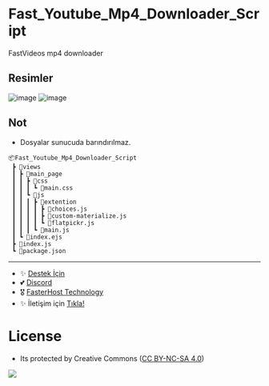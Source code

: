 # Fast_Youtube_Mp4_Downloader_Script
FastVideos mp4 downloader

## Resimler

![image](https://user-images.githubusercontent.com/63351166/220964293-46dcb896-8803-4bdc-8790-5818cad3487d.png)
![image](https://user-images.githubusercontent.com/63351166/220964334-7450770e-4abb-4adf-9fd9-0a0fd16cabe9.png)

## Not

- Dosyalar sunucuda barındırılmaz. 

```
📦Fast_Youtube_Mp4_Downloader_Script
 ┣ 📂views
 ┃ ┣ 📂main_page
 ┃ ┃ ┣ 📂css
 ┃ ┃ ┃ ┗ 📜main.css
 ┃ ┃ ┗ 📂js
 ┃ ┃ ┃ ┣ 📂extention
 ┃ ┃ ┃ ┃ ┣ 📜choices.js
 ┃ ┃ ┃ ┃ ┣ 📜custom-materialize.js
 ┃ ┃ ┃ ┃ ┗ 📜flatpickr.js
 ┃ ┃ ┃ ┗ 📜main.js
 ┃ ┗ 📜index.ejs
 ┣ 📜index.js
 ┗ 📜package.json
```

---
- ✨ [Destek İçin](https://fastuptime.com) <br>
- 💕 [Discord](https://fastuptime.com/discord)<br>
- 🎖️ [FasterHost Technology](https://fasterhost.tech/)<br>
- ✨ İletişim için [Tıkla!](mailto:fastuptime@gmail.com)<br>

# License
- Its protected by Creative Commons ([CC BY-NC-SA 4.0](https://creativecommons.org/licenses/by-nc-sa/4.0/))

<a href="https://creativecommons.org/licenses/by-nc-sa/4.0/" title="BYNCSA40"><img src="https://licensebuttons.net/l/by-nc-sa/4.0/88x31.png"></a>

